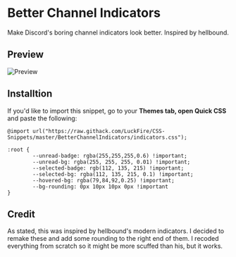 # Better Channel Indicators
Make Discord's boring channel indicators look better. Inspired by hellbound.

## Preview
![Preview](https://cdn.discordapp.com/attachments/738968109288914976/752394554812137502/unknown.png)

## Installtion
If you'd like to import this snippet, go to your **Themes tab, open Quick CSS** and paste the following:

    @import url("https://raw.githack.com/LuckFire/CSS-Snippets/master/BetterChannelIndicators/indicators.css");

    :root {
            --unread-badge: rgba(255,255,255,0.6) !important;
            --unread-bg: rgba(255, 255, 255, 0.01) !important;
            --selected-badge: rgb(112, 135, 215) !important;
            --selected-bg: rgba(112, 135, 215, 0.1) !important;
            --hovered-bg: rgba(79,84,92,0.25) !important;
            --bg-rounding: 0px 10px 10px 0px !important
    }

## Credit
As stated, this was inspired by hellbound's modern indicators. I decided to remake these and add some rounding to the right end of them. I recoded everything from scratch so it might be more scuffed than his, but it works. 
